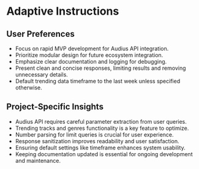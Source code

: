 # Adaptive Instructions

## User Preferences
- Focus on rapid MVP development for Audius API integration.
- Prioritize modular design for future ecosystem integration.
- Emphasize clear documentation and logging for debugging.
- Present clean and concise responses, limiting results and removing unnecessary details.
- Default trending data timeframe to the last week unless specified otherwise.

## Project-Specific Insights
- Audius API requires careful parameter extraction from user queries.
- Trending tracks and genres functionality is a key feature to optimize.
- Number parsing for limit queries is crucial for user experience.
- Response sanitization improves readability and user satisfaction.
- Ensuring default settings like timeframe enhances system usability.
- Keeping documentation updated is essential for ongoing development and maintenance.